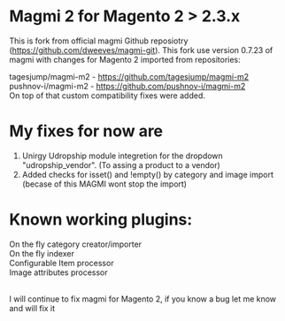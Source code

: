 # Magmi 2 for Magento 2 > 2.3.x

This is fork from official magmi Github reposiotry (https://github.com/dweeves/magmi-git). This fork use version 0.7.23 of magmi with changes for Magento 2 imported from repositories:

tagesjump/magmi-m2 - https://github.com/tagesjump/magmi-m2 <br>
pushnov-i/magmi-m2 - https://github.com/pushnov-i/magmi-m2 <br>
On top of that custom compatibility fixes were added.

# My fixes for now are
1. Unirgy Udropship module integretion for the dropdown "udropship_vendor". (To assing a product to a vendor)
2. Added checks for isset() and !empty() by category and image import (becase of this MAGMI wont stop the import)

# Known working plugins:
On the fly category creator/importer <br>
On the fly indexer <br>
Configurable Item processor <br>
Image attributes processor <br> <br>

I will continue to fix magmi for Magento 2, if you know a bug let me know and will fix it
